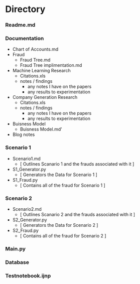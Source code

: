 # Directory
### Readme.md
### Documentation
  - Chart of Accounts.md
  - Fraud
      - Fraud Tree.md
      - Fraud Tree implimentation.md
  - Machine Learning Research
      - Citations.xls
      - notes / findings
        - any notes I have on the papers
        - any results to experimentation
  - Company Generation Research
      - Citations.xls
      - notes / findings
        - any notes I have on the papers
        - any results to experimentation
  - Buisness Model
      - Buisness Model.md'
  - Blog notes
### Scenario 1
  - Scenario1.md
      - [ Outlines Scanario 1 and the frauds associated with it ]
  - S1_Generator.py
      - [ Generators the Data for Scenario 1 ]
  - S1_Fraud.py
      - [ Contains all of the fraud for Scenario 1 ]
### Scenario 2
  - Scenario2.md
      - [ Outlines Scanario 2 and the frauds associated with it ]
  - S2_Generator.py
      - [ Generators the Data for Scenario 2 ]
  - S2_Fraud.py
      - [ Contains all of the fraud for Scenario 2 ]
### Main.py
### Database
### Testnotebook.ijnp

